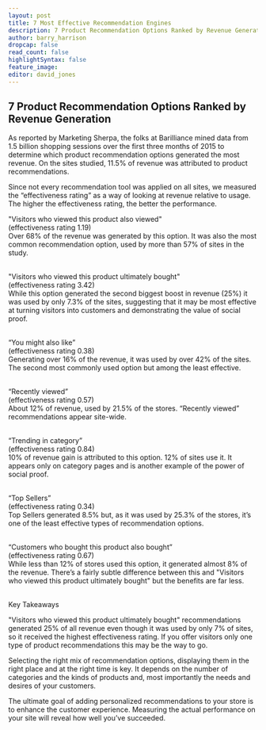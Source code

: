 ```yaml
---
layout: post
title: 7 Most Effective Recommendation Engines
description: 7 Product Recommendation Options Ranked by Revenue Generation
author: barry_harrison
dropcap: false
read_count: false
highlightSyntax: false
feature_image:
editor: david_jones
---
```



## 7 Product Recommendation Options Ranked by Revenue Generation

As reported by Marketing Sherpa, the folks at Barilliance mined data from 1.5 billion shopping sessions over the first three months of 2015 to determine which product recommendation options generated the most revenue. On the sites studied, 11.5% of revenue was attributed to product recommendations.

Since not every recommendation tool was applied on all sites, we measured the “effectiveness rating” as a way of looking at revenue relative to usage. The higher the effectiveness rating, the better the performance.

"Visitors who viewed this product also viewed" &nbsp;
<br>(effectiveness rating 1.19)
<br>Over 68% of the revenue was generated by this option. It was also the most common recommendation option, used by more than 57% of sites in the study.
<br>&nbsp;

"Visitors who viewed this product ultimately bought"
<br>(effectiveness rating 3.42)
<br>While this option generated the second biggest boost in revenue (25%) it was used by only 7.3% of the sites, suggesting that it may be most effective at turning visitors into customers and demonstrating the value of social proof.
<br>&nbsp;

“You might also like”
<br>(effectiveness rating 0.38)
<br>Generating over 16% of the revenue, it was used by over 42% of the sites. The second most commonly used option but among the least effective.
<br>&nbsp;

“Recently viewed”
<br>(effectiveness rating 0.57)
<br>About 12% of revenue, used by 21.5% of the stores. “Recently viewed” recommendations appear site-wide.
<br>&nbsp;

“Trending in category”
<br>(effectiveness rating 0.84)
<br>10% of revenue gain is attributed to this option. 12% of sites use it. It appears only on category pages and is another example of the power of social proof.
<br>&nbsp;

“Top Sellers”
<br>(effectiveness rating 0.34)
<br>Top Sellers generated 8.5% but, as it was used by 25.3% of the stores, it’s one of the least effective types of recommendation options.
<br>&nbsp;

“Customers who bought this product also bought”
<br>(effectiveness rating 0.67)
<br>While less than 12% of stores used this option, it generated almost 8% of the revenue. There’s a fairly subtle difference between this and "Visitors who viewed this product ultimately bought" but the benefits are far less.
<br>&nbsp;

Key Takeaways

"Visitors who viewed this product ultimately bought" recommendations generated 25% of all revenue even though it was used by only 7% of sites, so it received the highest effectiveness rating. If you offer visitors only one type of product recommendations this may be the way to go.

Selecting the right mix of recommendation options, displaying them in the right place and at the right time is key. It depends on the number of categories and the kinds of products and, most importantly the needs and desires of your customers.

The ultimate goal of adding personalized recommendations to your store is to enhance the customer experience. Measuring the actual performance on your site will reveal how well you’ve succeeded.
<br>&nbsp;

<br>
<br>&nbsp;